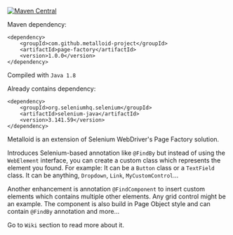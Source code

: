 [![Maven Central](https://maven-badges.herokuapp.com/maven-central/com.github.metalloid-project/page-factory/badge.svg)](https://maven-badges.herokuapp.com/maven-central/com.github.metalloid-project/page-factory)

Maven dependency:
```
<dependency>
	<groupId>com.github.metalloid-project</groupId>
	<artifactId>page-factory</artifactId>
	<version>1.0.0</version>
</dependency>
```

Compiled with `Java 1.8`

Already contains dependency:
```
<dependency>
	<groupId>org.seleniumhq.selenium</groupId>
	<artifactId>selenium-java</artifactId>
	<version>3.141.59</version>
</dependency>
```

Metalloid is an extension of Selenium WebDriver's Page Factory solution. 

Introduces Selenium-based annotation like `@FindBy` but instead of using the `WebElement` interface, you can create a custom class which represents the element you found. For example: It can be a `Button` class or a `TextField` class. It can be anything, `Dropdown`, `Link`, `MyCustomControl`...

Another enhancement is annotation `@FindComponent` to insert custom elements which contains multiple other elements. Any grid control might be an example. The component is also build in Page Object style and can contain `@FindBy` annotation and more...

Go to `Wiki` section to read more about it.

